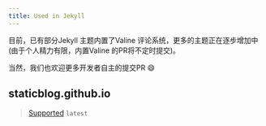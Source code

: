 ```yaml
---
title: Used in Jekyll
---
```


目前，已有部分Jekyll 主题内置了Valine 评论系统，更多的主题正在逐步增加中(由于个人精力有限，内置Valine 的PR将不定时提交)。

当然，我们也欢迎更多开发者自主的提交PR 😄

## staticblog.github.io
> [Supported](https://github.com/staticblog/staticblog.github.io/pull/39) `latest`